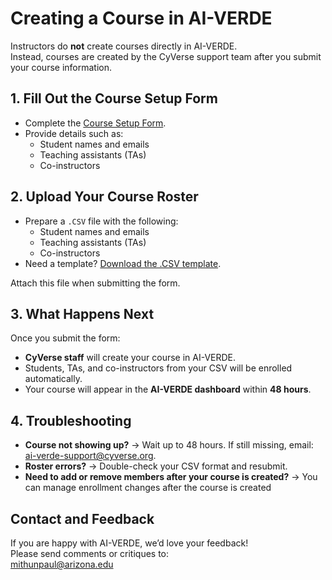 # Creating a Course in AI-VERDE

Instructors do **not** create courses directly in AI-VERDE.  
Instead, courses are created by the CyVerse support team after you submit your course information.


## 1. Fill Out the Course Setup Form
- Complete the [Course Setup Form](https://docs.google.com/forms/d/e/1FAIpQLSdkwrUP7uJSfUeWsl4a2jWQH_wA-bKLJbqIX0nNWLKNCMm5JQ/viewform).
- Provide details such as:   
  - Student names and emails  
  - Teaching assistants (TAs)  
  - Co-instructors  


## 2. Upload Your Course Roster
- Prepare a `.CSV` file with the following:  
  - Student names and emails  
  - Teaching assistants (TAs)  
  - Co-instructors  
-  Need a template? [Download the .CSV template](https://docs.google.com/spreadsheets/d/1VgIASIX9rRSHWXp2O89PZSLf0sSaUz1y9MHUSMsoMzY/edit?gid=0#gid=0).  
  
Attach this file when submitting the form.  


## 3. What Happens Next
Once you submit the form:  
- **CyVerse staff** will create your course in AI-VERDE.  
- Students, TAs, and co-instructors from your CSV will be enrolled automatically.  
- Your course will appear in the **AI-VERDE dashboard** within **48 hours**.  



## 4. Troubleshooting
- **Course not showing up?** → Wait up to 48 hours. If still missing, email: ai-verde-support@cyverse.org.  
- **Roster errors?** → Double-check your CSV format and resubmit.  
- **Need to add or remove members after your course is created?** → You can manage enrollment changes after the course is created  


## Contact and Feedback
If you are happy with AI-VERDE, we’d love your feedback!  
Please send comments or critiques to:  
mithunpaul@arizona.edu